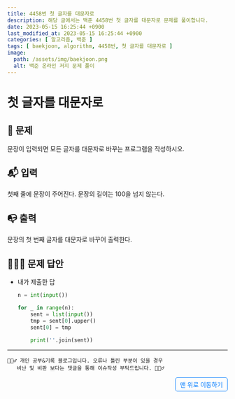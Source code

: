 ```yaml
---
title: 4458번 첫 글자를 대문자로
description: 해당 글에서는 백준 4458번 첫 글자를 대문자로 문제를 풀이합니다.
date: 2023-05-15 16:25:44 +0900
last_modified_at: 2023-05-15 16:25:44 +0900
categories: [ 알고리즘, 백준 ]
tags: [ baekjoon, algorithm, 4458번, 첫 글자를 대문자로 ]
image:
  path: /assets/img/baekjoon.png
  alt: 백준 온라인 저지 문제 풀이
---
```

    
# 첫 글자를 대문자로
## 📃 문제
문장이 입력되면 모든 글자를 대문자로 바꾸는 프로그램을 작성하시오.

## 📬 입력
첫째 줄에 문장이 주어진다. 문장의 길이는 100을 넘지 않는다.

## 📭 출력
문장의 첫 번째 글자를 대문자로 바꾸어 출력한다.

## 🙆🏻‍♂️ 문제 답안

- 내가 제출한 답
    ```python
    n = int(input())

    for _ in range(n):
        sent = list(input())
        tmp = sent[0].upper()
        sent[0] = tmp
        
        print(''.join(sent))
    ```

***

    🙋🏻‍♂️ 개인 공부&기록 블로그입니다. 오류나 틀린 부분이 있을 경우 
       비난 및 비판 보다는 댓글을 통해 이슈작성 부탁드립니다. 🙋🏻‍♂️

<a href="#" style="display: inline-block; padding: 5px 10px; color: #007bff; text-decoration: none; border: 0.5px solid #007bff; border-radius: 5px; float: right;">맨 위로 이동하기</a>